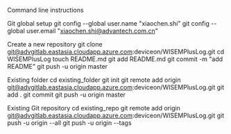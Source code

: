 Command line instructions

Git global setup
git config --global user.name "xiaochen.shi"
git config --global user.email "xiaochen.shi@advantech.com.cn"

Create a new repository
git clone git@advgitlab.eastasia.cloudapp.azure.com:deviceon/WISEMPlusLog.git
cd WISEMPlusLog
touch README.md
git add README.md
git commit -m "add README"
git push -u origin master

Existing folder
cd existing_folder
git init
git remote add origin git@advgitlab.eastasia.cloudapp.azure.com:deviceon/WISEMPlusLog.git
git add .
git commit
git push -u origin master

Existing Git repository
cd existing_repo
git remote add origin git@advgitlab.eastasia.cloudapp.azure.com:deviceon/WISEMPlusLog.git
git push -u origin --all
git push -u origin --tags